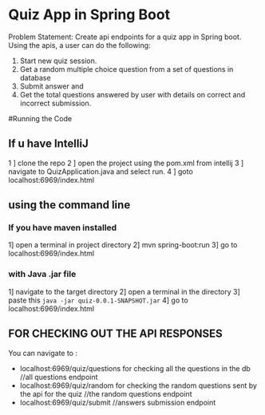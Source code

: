 # Quiz App in Spring Boot

Problem Statement:
Create api endpoints for a quiz app in Spring boot. Using the apis, a user can do the following:

1. Start new quiz session.
2. Get a random multiple choice question from a set of questions in database
3. Submit answer and
4. Get the total questions answered by user with details on correct and incorrect submission.

#Running the Code

## If u have IntelliJ

1 ] clone the repo
2 ] open the project using the pom.xml from intellij
3 ] navigate to QuizApplication.java and select run.
4 ] goto localhost:6969/index.html

## using the command line 

### If you have maven installed
1] open a terminal in project directory
2] mvn spring-boot:run
3] go to localhost:6969/index.html

### with Java .jar file
1] navigate to the target directory
2] open a terminal in the directory
3] paste this ```java -jar quiz-0.0.1-SNAPSHOT.jar```
4] go to localhost:6969/index.html

## FOR CHECKING OUT THE API RESPONSES
You can navigate to :
- localhost:6969/quiz/questions  for checking all the questions in the db //all questions endpoint
- localhost:6969/quiz/random     for checking the random questions sent by the api for the quiz  //the random questions endpoint
- localhost:6969/quiz/submit    //answers submission endpoint
